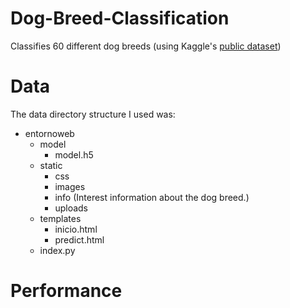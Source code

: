 # Dog-Breed-Classification

Classifies 60 different dog breeds (using Kaggle's [public dataset](https://www.kaggle.com/miljan/stanford-dogs-dataset-traintest))

# Data 

The data directory structure I used was:

* entornoweb
  * model
    * model.h5
  * static
    * css
    * images
    * info (Interest information about the dog breed.)
    * uploads
  * templates
    * inicio.html
    * predict.html
  * index.py

# Performance

